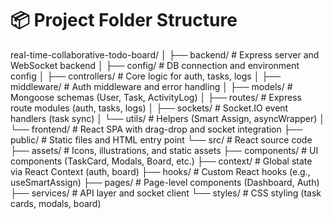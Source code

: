 # 📦 Project Folder Structure

real-time-collaborative-todo-board/
│
├── backend/                      # Express server and WebSocket backend
│   ├── config/                   # DB connection and environment config
│   ├── controllers/              # Core logic for auth, tasks, logs
│   ├── middleware/               # Auth middleware and error handling
│   ├── models/                   # Mongoose schemas (User, Task, ActivityLog)
│   ├── routes/                   # Express route modules (auth, tasks, logs)
│   ├── sockets/                  # Socket.IO event handlers (task sync)
│   └── utils/                    # Helpers (Smart Assign, asyncWrapper)
│
└── frontend/                     # React SPA with drag-drop and socket integration
    ├── public/                   # Static files and HTML entry point
    └── src/                      # React source code
        ├── assets/              # Icons, illustrations, and static assets
        ├── components/          # UI components (TaskCard, Modals, Board, etc.)
        ├── context/             # Global state via React Context (auth, board)
        ├── hooks/               # Custom React hooks (e.g., useSmartAssign)
        ├── pages/               # Page-level components (Dashboard, Auth)
        ├── services/            # API layer and socket client
        └── styles/              # CSS styling (task cards, modals, board)
